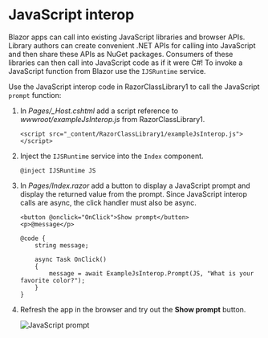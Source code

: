 # JavaScript interop

Blazor apps can call into existing JavaScript libraries and browser APIs. Library authors can create convenient .NET APIs for calling into JavaScript and then share these APIs as NuGet packages. Consumers of these libraries can then call into JavaScript code as if it were C#! To invoke a JavaScript function from Blazor use the `IJSRuntime` service.

Use the JavaScript interop code in RazorClassLibrary1 to call the JavaScript `prompt` function:

1. In *Pages/_Host.cshtml* add a script reference to *wwwroot/exampleJsInterop.js* from RazorClassLibrary1.

    ```
    <script src="_content/RazorClassLibrary1/exampleJsInterop.js"></script>
    ```

1. Inject the `IJSRuntime` service into the `Index` component.

    ```
    @inject IJSRuntime JS
    ```

1. In *Pages/Index.razor* add a button to display a JavaScript prompt and display the returned value from the prompt. Since JavaScript interop calls are async, the click handler must also be async.

    ```
    <button @onclick="OnClick">Show prompt</button>
    <p>@message</p>

    @code {
        string message;

        async Task OnClick()
        {
            message = await ExampleJsInterop.Prompt(JS, "What is your favorite color?");
        }
    }
    ```

1. Refresh the app in the browser and try out the **Show prompt** button.

    ![JavaScript prompt](https://user-images.githubusercontent.com/1874516/67264251-6bd98a00-f45f-11e9-949b-ce9860216482.png)

